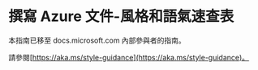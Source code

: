 # <a name="writing-azure-documentation---style-and-voice-cheat-sheet"></a>撰寫 Azure 文件-風格和語氣速查表

本指南已移至 docs.microsoft.com 內部參與者的指南。

請參閱[https://aka.ms/style-guidance](https://aka.ms/style-guidance)。
